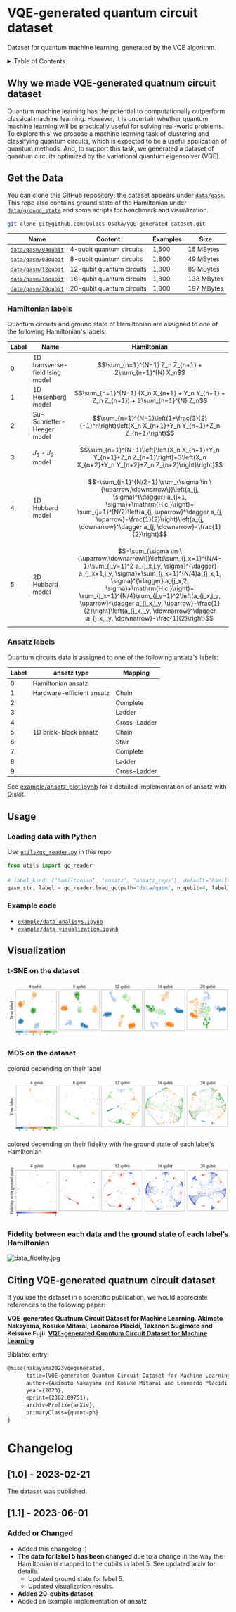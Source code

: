 # VQE-generated quantum circuit dataset

Dataset for quantum machine learning, generated by the VQE algorithm.

<details><summary>Table of Contents</summary><p>

* [Why we made VQE-generated quatnum circuit dataset](#why-we-made)
* [Get the Data](#get-the-data)
* [Usage](#usage)
* [Visualization](#visualization)
* [Citing VQE-generated quatnum circuit dataset](#citing)

[//]: # (* [License]&#40;#license&#41;)

</p></details><p></p>

## <a name="why-we-made"></a>Why we made VQE-generated quatnum circuit dataset

Quantum machine learning has the potential to computationally outperform classical machine learning. However, it is
uncertain whether quantum machine learning will be practically useful for solving real-world problems. To explore this,
we propose a machine learning task of clustering and classifying quantum circuits, which is expected to be a useful
application of quantum methods. And, to support this task, we generated a dataset of quantum circuits optimized by the
variational quantum eigensolver (VQE).


[//]: # (### Presentation slide of the study)

## <a name="get-the-data"></a>Get the Data

You can clone this GitHub repository; the dataset appears under [`data/qasm`](data%2Fqasm).
This repo also contains ground state of the Hamiltonian under [`data/ground_state`](data%2Fground_state) and some scripts for benchmark and
visualization.

```bash
git clone git@github.com:Qulacs-Osaka/VQE-generated-dataset.git
```

| Name                                         | Content                   | Examples | Size       |
|----------------------------------------------|---------------------------|----------|------------|
| [`data/qasm/04qubit`](data%2Fqasm%2F04qubit) | 4-qubit quantum circuits  | 1,500    | 15 MBytes  |
| [`data/qasm/08qubit`](data%2Fqasm%2F08qubit) | 8-qubit quantum circuits  | 1,800    | 49 MBytes  |
| [`data/qasm/12qubit`](data%2Fqasm%2F12qubit) | 12-qubit quantum circuits | 1,800    | 89 MBytes  |
| [`data/qasm/16qubit`](data%2Fqasm%2F16qubit) | 16-qubit quantum circuits | 1,800    | 138 MBytes |
| [`data/qasm/20qubit`](data%2Fqasm%2F20qubit) | 20-qubit quantum circuits | 1,800    | 197 MBytes |
### Hamiltonian labels

Quantum circuits and ground state of Hamiltonian are assigned to one of the following Hamiltonian's labels:

| Label | Name                            | Hamiltonian                                                                                                                                                                                                                                                                                                                                                                                                                   |
|-------|---------------------------------|-------------------------------------------------------------------------------------------------------------------------------------------------------------------------------------------------------------------------------------------------------------------------------------------------------------------------------------------------------------------------------------------------------------------------------|
| 0     | 1D transverse-field Ising model | $$\sum_{n=1}^{N-1} Z_n Z_{n+1} + 2\sum_{n=1}^{N} X_n$$                                                                                                                                                                                                                                                                                                                                                                        |
| 1     | 1D Heisenberg model             | $$\sum_{n=1}^{N-1} (X_n X_{n+1} + Y_n Y_{n+1} + Z_n Z_{n+1}) + 2\sum_{n=1}^{N} Z_n$$                                                                                                                                                                                                                                                                                                                                          |
| 2     | Su-Schrieffer-Heeger model      | $$\sum_{n=1}^{N-1}\left(1+\frac{3}{2}(-1)^n\right)\left(X_n X_{n+1}+Y_n Y_{n+1}+Z_n Z_{n+1}\right)$$                                                                                                                                                                                                                                                                                                                          |
| 3     | $J_1$ - $J_2$ model             | $$\sum_{n=1}^{N-1}\left[\left(X_n X_{n+1}+Y_n Y_{n+1}+Z_n Z_{n+1}\right)+3\left(X_n X_{n+2}+Y_n Y_{n+2}+Z_n Z_{n+2}\right)\right]$$                                                                                                                                                                                                                                                                                           |
| 4     | 1D Hubbard model                | $$-\sum_{j=1}^{N/2-1} \sum_{\sigma \in \{\uparrow,\downarrow\}}\left(a_{j, \sigma}^{\dagger} a_{j+1, \sigma}+\mathrm{H.c.}\right)+ \sum_{j=1}^{N/2}\left(a_{j, \uparrow}^\dagger a_{j, \uparrow}-\frac{1}{2}\right)\left(a_{j, \downarrow}^\dagger a_{j, \downarrow}-\frac{1}{2}\right)$$                                                                                                                                     |
| 5     | 2D Hubbard model                | $$-\sum_{\sigma \in \{\uparrow,\downarrow\}}\left(\sum_{j_x=1}^{N/4-1}\sum_{j_y=1}^2 a_{j_x,j_y, \sigma}^{\dagger} a_{j_x+1,j_y, \sigma}+\sum_{j_x=1}^{N/4}a_{j_x,1, \sigma}^{\dagger} a_{j_x,2, \sigma}+\mathrm{H.c.}\right)+ \sum_{j_x=1}^{N/4}\sum_{j_y=1}^2\left(a_{j_x,j_y, \uparrow}^\dagger a_{j_x,j_y, \uparrow}-\frac{1}{2}\right)\left(a_{j_x,j_y, \downarrow}^\dagger a_{j_x,j_y, \downarrow}-\frac{1}{2}\right)$$ |

### Ansatz labels

Quantum circuits data is assigned to one of the following ansatz's labels:

| Label | ansatz type               | Mapping      |
|-------|---------------------------|--------------|
| 0     | Hamiltonian ansatz        |              |
| 1     | Hardware-efficient ansatz | Chain        |
| 2     |                           | Complete     |
| 3     |                           | Ladder       |
| 4     |                           | Cross-Ladder |
| 5     | 1D brick-block ansatz     | Chain        |
| 6     |                           | Stair        |
| 7     |                           | Complete     |
| 8     |                           | Ladder       |
| 9     |                           | Cross-Ladder |

See [example/ansatz_plot.ipynb](example%2Fansatz_plot.ipynb) for a detailed implementation of ansatz with Qiskit.
## <a name="usage"></a>Usage

### Loading data with Python

Use [`utils/qc_reader.py`](utils%2Fqc_reader.py) in this repo:

```python
from utils import qc_reader

# label_kind: {‘hamiltonian’, ‘ansatz’, ‘ansatz_reps’}, default=’hamiltonian’
qasm_str, label = qc_reader.load_qc(path="data/qasm", n_qubit=4, label_kind="hamiltonian")
```

### Example code

- [`example/data_analisys.ipynb`](example%2Fdata_analisys.ipynb)
- [`example/data_visualization.ipynb`](example%2Fdata_visualization.ipynb)

## <a name="visualization"></a>Visualization

### t-SNE on the dataset

![tsne.jpg](doc%2Fimage%2Ftsne.jpg)

### MDS on the dataset

colored depending on their label

![mds.jpg](doc%2Fimage%2Fmds.jpg)

colored depending on their fidelity with the ground state of each label’s Hamiltonian

![mds_fidelity.jpg](doc%2Fimage%2Fmds_fidelity.jpg)

### Fidelity between each data and the ground state of each label’s Hamiltonian

![data_fidelity.jpg](doc%2Fimage%2Fdata_fidelity.jpg)

## <a name="citing"></a> Citing VQE-generated quatnum circuit dataset

If you use the dataset in a scientific publication, we would appreciate references to the following paper:

**VQE-generated Quatnum Circuit Dataset for Machine Learning. Akimoto Nakayama, Kosuke Mitarai, Leonardo Placidi,
Takanori Sugimoto and Keisuke Fujii. [VQE-generated Quantum Circuit Dataset for Machine Learning](https://arxiv.org/abs/2302.09751)**



Biblatex entry:

```latex
@misc{nakayama2023vqegenerated,
      title={VQE-generated Quantum Circuit Dataset for Machine Learning}, 
      author={Akimoto Nakayama and Kosuke Mitarai and Leonardo Placidi and Takanori Sugimoto and Keisuke Fujii},
      year={2023},
      eprint={2302.09751},
      archivePrefix={arXiv},
      primaryClass={quant-ph}
}
```

[//]: # (## <a name="license"></a>License)

# Changelog

## [1.0] - 2023-02-21
The dataset was published.

## [1.1] - 2023-06-01

### Added or Changed
- Added this changelog :)
- **The data for label 5 has been changed** due to a change in the way the Hamiltonian is mapped to the qubits in label 5. See updated arxiv for details.
  - Updated ground state for label 5.
  - Updated visualization results.
- **Added 20-qubits dataset**
- Added an example implementation of ansatz